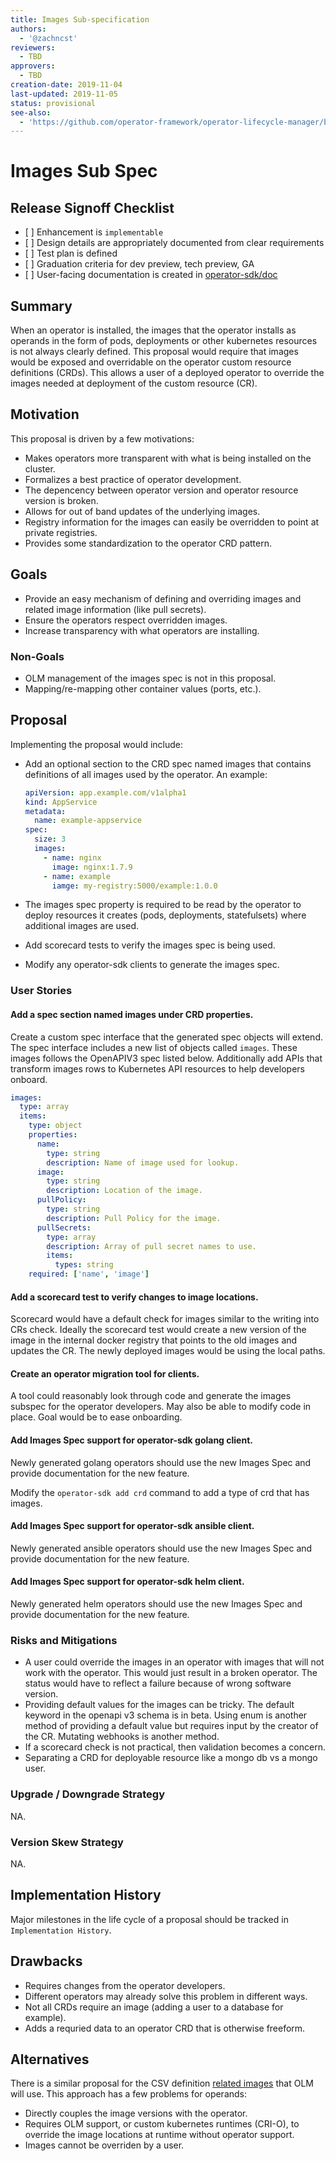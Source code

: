 ```yaml
---
title: Images Sub-specification
authors:
  - '@zachncst'
reviewers:
  - TBD
approvers:
  - TBD
creation-date: 2019-11-04
last-updated: 2019-11-05
status: provisional
see-also:
  - 'https://github.com/operator-framework/operator-lifecycle-manager/blob/master/doc/contributors/design-proposals/related-images.md'
---
```


# Images Sub Spec

## Release Signoff Checklist

- \[ \] Enhancement is `implementable`
- \[ \] Design details are appropriately documented from clear requirements
- \[ \] Test plan is defined
- \[ \] Graduation criteria for dev preview, tech preview, GA
- \[ \] User-facing documentation is created in [operator-sdk/doc][operator-sdk-doc]

## Summary

When an operator is installed, the images that the operator installs as operands in the
form of pods, deployments or other kubernetes resources is not always clearly
defined. This proposal would require that images would be exposed and
overridable on the operator custom resource definitions (CRDs). This allows a user of a deployed
operator to override the images needed at deployment of the custom resource
(CR).

## Motivation

This proposal is driven by a few motivations:

- Makes operators more transparent with what is being installed on the cluster.
- Formalizes a best practice of operator development.
- The depencency between operator version and operator resource version is broken.
- Allows for out of band updates of the underlying images.
- Registry information for the images can easily be overridden to point at
  private registries.
- Provides some standardization to the operator CRD pattern.

## Goals

- Provide an easy mechanism of defining and overriding images and related image
  information (like pull secrets).
- Ensure the operators respect overridden images.
- Increase transparency with what operators are installing.

### Non-Goals

- OLM management of the images spec is not in this proposal.
- Mapping/re-mapping other container values (ports, etc.).

## Proposal

Implementing the proposal would include:

- Add an optional section to the CRD spec named images that contains definitions of
  all images used by the operator. An example:

  ```yaml
  apiVersion: app.example.com/v1alpha1
  kind: AppService
  metadata:
    name: example-appservice
  spec:
    size: 3
    images:
      - name: nginx
        image: nginx:1.7.9
      - name: example
        iamge: my-registry:5000/example:1.0.0
  ```

- The images spec property is required to be read by the operator to deploy resources
  it creates (pods, deployments, statefulsets) where additional images are used.
- Add scorecard tests to verify the images spec is being used.
- Modify any operator-sdk clients to generate the images spec.

### User Stories

#### Add a spec section named images under CRD properties.

Create a custom spec interface that the generated spec objects will extend.
The spec interface includes a new list of objects called `images`. These images follows the
OpenAPIV3 spec listed below. Additionally add APIs that transform images rows to
Kubernetes API resources to help developers onboard.

```yaml
images:
  type: array
  items:
    type: object
    properties:
      name:
        type: string
        description: Name of image used for lookup.
      image:
        type: string
        description: Location of the image.
      pullPolicy:
        type: string
        description: Pull Policy for the image.
      pullSecrets:
        type: array
        description: Array of pull secret names to use.
        items:
          types: string
    required: ['name', 'image']
```

#### Add a scorecard test to verify changes to image locations.

Scorecard would have a default check for images similar to the writing into CRs
check. Ideally the scorecard test would create a new version of the image in the
internal docker registry that points to the old images and updates the CR. The
newly deployed images would be using the local paths.

#### Create an operator migration tool for clients.

A tool could reasonably look through code and generate the images subspec for
the operator developers. May also be able to modify code in place. Goal would be
to ease onboarding.

#### Add Images Spec support for operator-sdk golang client.

Newly generated golang operators should use the new Images Spec and provide
documentation for the new feature.

Modify the `operator-sdk add crd` command to add a type of crd that has images.

#### Add Images Spec support for operator-sdk ansible client.

Newly generated ansible operators should use the new Images Spec and provide
documentation for the new feature.

#### Add Images Spec support for operator-sdk helm client.

Newly generated helm operators should use the new Images Spec and provide
documentation for the new feature.

### Risks and Mitigations

- A user could override the images in an operator with images
  that will not work with the operator. This would just result in a broken
  operator. The status would have to reflect a failure because of wrong software
  version.
- Providing default values for the images can be tricky. The default keyword in
  the openapi v3 schema is in beta. Using enum is another method of providing a
  default value but requires input by the creator of the CR. Mutating webhooks
  is another method.
- If a scorecard check is not practical, then validation becomes a concern.
- Separating a CRD for deployable resource like a mongo db vs a mongo user.

### Upgrade / Downgrade Strategy

NA.

### Version Skew Strategy

NA.

## Implementation History

Major milestones in the life cycle of a proposal should be tracked in `Implementation History`.

## Drawbacks

- Requires changes from the operator developers.
- Different operators may already solve this problem in different ways.
- Not all CRDs require an image (adding a user to a database for example).
- Adds a requried data to an operator CRD that is otherwise freeform.

## Alternatives

There is a similar proposal for the CSV definition [related
images](https://github.com/operator-framework/operator-lifecycle-manager/blob/master/doc/contributors/design-proposals/related-images.md)
that OLM will use. This approach has a few problems for operands:

- Directly couples the image versions with the operator.
- Requires OLM support, or custom kubernetes runtimes (CRI-O), to override the image
  locations at runtime without operator support.
- Images cannot be overriden by a user.

[operator-sdk-doc]: ../../doc
